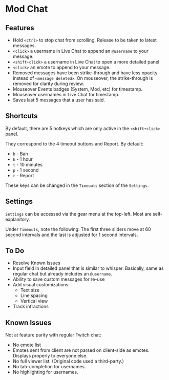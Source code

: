 # Mod Chat



## Features

* Hold `<ctrl>` to stop chat from scrolling. Release to be taken to latest messages.
* `<click>` a username in Live Chat to append an `@username` to your message. 
* `<shift+click>` a username in Live Chat to open a more detailed panel
* `<click>` an emote to append to your message.
* Removed messages have been strike-through and have less opacity instead of `<message deleted>`. On mouseover, the strike-through is removed for clarity during review.
* Mouseover Events badges (System, Mod, etc) for timestamp.
* Mouseover usernames in Live Chat for timestamp.
* Saves last 5 messages that a user has said.

## Shortcuts

By default, there are 5 hotkeys which are only active in the `<shift+click>` panel.

They correspond to the 4 timeout buttons and Report. By default:

* `b` - Ban
* `h` - 1 hour
* `t` - 10 minutes
* `p` - 1 second
* `r` - Report

These keys can be changed in the `Timeouts` section of the `Settings`.

## Settings

`Settings` can be accessed via the gear menu at the top-left. Most are self-explanitory. 

Under `Timeouts`, note the following: The first three sliders move at 60 second intervals and the last is adjusted for 1 second intervals.

## To Do

* Resolve Known Issues
* Input field in detailed panel that is similar to whisper. Basically, same as regular chat but already includes an `@username`.
* Ability to save custom messages for re-use
* Add visual customizations:
  * Text size
  * Line spacing
  * Vertical view  
* Track infractions

## Known Issues

Not at feature parity with regular Twitch chat:

* No emote list
* Emotes sent from client are not parsed on client-side as emotes. Displays properly to everyone else.
* No full viewer list. (Original code used a third-party.)
* No tab-completion for usernames.
* No highlighting for usernames.